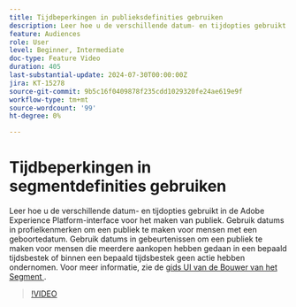 ```yaml
---
title: Tijdbeperkingen in publieksdefinities gebruiken
description: Leer hoe u de verschillende datum- en tijdopties gebruikt in de Adobe Experience Platform-interface voor het maken van publiek.
feature: Audiences
role: User
level: Beginner, Intermediate
doc-type: Feature Video
duration: 405
last-substantial-update: 2024-07-30T00:00:00Z
jira: KT-15278
source-git-commit: 9b5c16f0409878f235cdd1029320fe24ae619e9f
workflow-type: tm+mt
source-wordcount: '99'
ht-degree: 0%

---
```



# Tijdbeperkingen in segmentdefinities gebruiken

Leer hoe u de verschillende datum- en tijdopties gebruikt in de Adobe Experience Platform-interface voor het maken van publiek. Gebruik datums in profielkenmerken om een publiek te maken voor mensen met een geboortedatum. Gebruik datums in gebeurtenissen om een publiek te maken voor mensen die meerdere aankopen hebben gedaan in een bepaald tijdsbestek of binnen een bepaald tijdsbestek geen actie hebben ondernomen. Voor meer informatie, zie de [ gids UI van de Bouwer van het Segment ](https://experienceleague.adobe.com/en/docs/experience-platform/segmentation/ui/segment-builder).

>[!VIDEO](https://video.tv.adobe.com/v/3432259/?learn=on)
